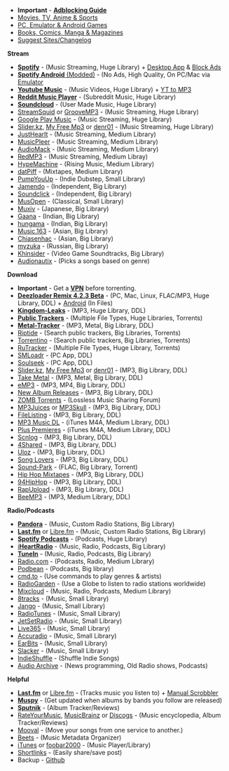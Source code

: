 * **Important** - [**Adblocking Guide**](https://tinyurl.com/y4e59rq4) 
* [Movies, TV, Anime & Sports](https://redd.it/a2csq0)
* [PC, Emulator & Android Games](https://redd.it/dhcmkw)
* [Books, Comics, Manga & Magazines](https://redd.it/cveubp)
* [Suggest Sites/Changelog](https://redd.it/ccrmsv) 

**Stream**

* [**Spotify**](https://tinyurl.com/pwrdtpz) - (Music Streaming, Huge Library) + [Desktop App](https://tinyurl.com/y2muobwc) & [Block Ads](https://tinyurl.com/y3vcqbc6)
* [**Spotify Android** (Modded)](https://redd.it/d0zair) - (No Ads, High Quality, On PC/Mac via [Emulator](https://tinyurl.com/y5kym3pp)
* [**Youtube Music**](https://tinyurl.com/qa2eg8d) - (Music Videos, Huge Library) + [YT to MP3](https://tinyurl.com/y3ozslk7)
* [**Reddit Music Player**](https://tinyurl.com/y667vgmd) - (Subreddit Music, Huge Library)
* [**Soundcloud**](https://tinyurl.com/b7h9nfb) - (User Made Music, Huge Library) 
* [StreamSquid](https://tinyurl.com/y2zujlmp) or [GrooveMP3](https://tinyurl.com/hrsfbs5) - (Music Streaming, Huge Library)
* [Google Play Music](https://tinyurl.com/6n7dhhv) - (Music Streaming, Huge Library)
* [Slider.kz](https://tinyurl.com/yygmtore), [My Free Mp3](https://tinyurl.com/y89om7wl) or [denr01](https://tinyurl.com/yy3lxw57) - (Music Streaming, Huge Library) 
* [JustHearIt](https://tinyurl.com/yyacuvhx) - (Music Streaming, Medium Library)
* [MusicPleer](https://tinyurl.com/y274w47p) - (Music Streaming, Medium Library)
* [AudioMack](https://tinyurl.com/n2qpwo6) - (Music Streaming, Medium Library)
* [RedMP3](https://tinyurl.com/yy6684zq) - (Music Streaming, Medium Libray)
* [HypeMachine](https://tinyurl.com/yddwszob) - (Rising Music, Medium Library)
* [datPiff](https://tinyurl.com/yc2kdqrv) - (Mixtapes, Medium Library)
* [PumpYouUp](https://tinyurl.com/yxv96f35) - (Indie Dubstep, Small Library)
* [Jamendo](https://tinyurl.com/hvwfynu) - (Independent, Big Library)
* [Soundclick](https://tinyurl.com/y5svmh6o) - (Independent, Big Library)
* [MusOpen](https://tinyurl.com/ns38edg) - (Classical, Small Library)
* [Muxiv](https://tinyurl.com/y3uywcda) - (Japanese, Big Library)
* [Gaana](https://tinyurl.com/yaknpkjq) - (Indian, Big Library)
* [hungama](https://tinyurl.com/y5arqz3c) - (Indian, Big Library)
* [Music.163](https://bit.ly/2woyzEO) - (Asian, Big Library)
* [Chiasenhac](https://tinyurl.com/yy5b5zgd) - (Asian, Big Library)
* [myzuka](https://tinyurl.com/y29u83uj) - (Russian, Big Library)
* [Khinsider](https://tinyurl.com/y977p8j4) - (Video Game Soundtracks, Big Library)
* [Audionautix](https://tinyurl.com/y2kk9a35) - (Picks a songs based on genre)

**Download**

* **Important** - Get a [**VPN**](https://tinyurl.com/y4o6qrgz) before torrenting. 
* [**Deezloader Remix 4.2.3 Beta**](https://tinyurl.com/y4uo6k5c) - (PC, Mac, Linux, FLAC/MP3, Huge Library, DDL) + [Android](https://tinyurl.com/y4p4tgh6) (In Files)
* [**Kingdom-Leaks**](https://tinyurl.com/y5725sqg) - (MP3, Huge Library, DDL)
* [**Public Trackers**](https://tinyurl.com/y2rfhvsy) - (Multiple File Types, Huge Libraries, Torrents)
* [**Metal-Tracker**](https://tinyurl.com/y4x9g85r) - (MP3, Metal, Big Library, DDL)
* [Riptide](https://tinyurl.com/y2yfmfom) - (Search public trackers, Big Libraries, Torrents)
* [Torrentino](https://tinyurl.com/yythwmt3) - (Search public trackers, Big Libraries, Torrents)
* [RuTracker](https://tinyurl.com/yzl2n8s) - (Multiple File Types, Huge Library, Torrents)
* [SMLoadr](https://tinyurl.com/yy7h9tdd) - (PC App, DDL)
* [Soulseek](https://tinyurl.com/cubmtne) - (PC App, DDL)
* [Slider.kz](https://tinyurl.com/yygmtore), [My Free Mp3](https://tinyurl.com/y89om7wl) or [denr01](https://tinyurl.com/yy3lxw57) - (MP3, Big Library, DDL)
* [Take Metal](https://tinyurl.com/y6txa9d2) - (MP3, Metal, Big Library, DDL)
* [eMP3](https://tinyurl.com/y6ctlhrl) - (MP3, MP4, Big Library, DDL)
* [New Album Releases](https://tinyurl.com/kd2yaa) - (MP3, Big Library, DDL)
* [ZOMB Torrents](https://tinyurl.com/5gua5k) - (Lossless Music Sharing Forum)
* [MP3Juices](https://tinyurl.com/yyhemsjk) or [MP3Skull](https://tinyurl.com/y5r3e4xk) - (MP3, Big Library, DDL)
* [FileListing](https://tinyurl.com/yx46ydgd) - (MP3, Big Library, DDL)
* [MP3 Music DL](https://tinyurl.com/y5ypuujn) - (iTunes M4A, Medium Library, DDL)
* [Plus Premieres](https://tinyurl.com/y3g8dewf) - (iTunes M4A, Medium Library, DDL)
* [Scnlog](https://tinyurl.com/y934cds6) - (MP3, Big Library, DDL)
* [4Shared](https://tinyurl.com/y36fdqas) - (MP3, Big Library, DDL)
* [Uloz](https://tinyurl.com/y4zjjbxu) - (MP3, Big Library, DDL)
* [Song Lovers](https://tinyurl.com/y3lo62yc) - (MP3, Big Library, DDL)
* [Sound-Park](https://tinyurl.com/y676tq7k) - (FLAC, Big Library, Torrent)
* [Hip Hop Mixtapes](https://tinyurl.com/y4znz45t) - (MP3, Big Library, DDL)
* [94HipHop](https://tinyurl.com/y4yu5udz) - (MP3, Big Library, DDL)
* [RapUpload](https://tinyurl.com/y2ap6swu) - (MP3, Big Library, DDL)
* [BeeMP3](https://tinyurl.com/ldmpr6g) - (MP3, Medium Library, DDL)

**Radio/Podcasts**

* [**Pandora**](https://tinyurl.com/ydqahwd) - (Music, Custom Radio Stations, Big Library)
* [**Last.fm**](https://tinyurl.com/y4w45hof) or [Libre.fm](https://tinyurl.com/y5nca7qz) - (Music, Custom Radio Stations, Big Library)
* [**Spotify Podcasts**](https://tinyurl.com/y4kewb7d) - (Podcasts, Huge Library)
* [i**HeartRadio**](https://tinyurl.com/zfk6w8k) - (Music, Radio, Podcasts, Big Library)
* [**TuneIn**](https://tinyurl.com/yd7azvt7) - (Music, Radio, Podcasts, Big Library)
* [Radio.com](https://tinyurl.com/y3pedg3r) - (Podcasts, Radio, Medium Library)
* [Podbean](https://tinyurl.com/cgb5ak) - (Podcasts, Big library)
* [cmd.to](https://tinyurl.com/y2k6vsjr) - (Use commands to play genres & artists)
* [RadioGarden](https://tinyurl.com/y47799x5) - (Use a Globe to listen to radio stations worldwide)
* [Mixcloud](https://tinyurl.com/ndaz8a4) - (Music, Radio, Podcasts, Medium Library)
* [8tracks](https://tinyurl.com/kys9eaw) - (Music, Small Library)
* [Jango](https://tinyurl.com/28qtlh4) - (Music, Small Library)
* [RadioTunes](https://tinyurl.com/y5lplkba) - (Music, Small Library)
* [JetSetRadio](https://tinyurl.com/y2blehem) - (Music, Small Library)
* [Live365](https://tinyurl.com/y53nwfmd) - (Music, Small Library)
* [Accuradio](https://www.accuradio.com/) - (Music, Small Library)
* [EarBits](https://tinyurl.com/y4z5aapt) - (Music, Small Library)
* [Slacker](https://tinyurl.com/djtoj6) - (Music, Small Library)
* [IndieShuffle](https://tinyurl.com/yynorjw7) - (Shuffle Indie Songs)
* [Audio Archive](https://tinyurl.com/y5qdkpeu) - (News programming, Old Radio shows, Podcasts)

**Helpful**

* [**Last.fm**](https://tinyurl.com/y4w45hof) or [Libre.fm](https://tinyurl.com/y5nca7qz) - (Tracks music you listen to) + [Manual Scrobbler](https://tinyurl.com/y5ltluqy)
* [**Muspy**](https://tinyurl.com/9u24kua) - (Get updated when albums by bands you follow are released)
* [**Sputnik**](https://tinyurl.com/y4s2jj6n) - (Album Tracker/Reviews)
* [RateYourMusic](https://tinyurl.com/pyfrmb5), [MusicBrainz](https://tinyurl.com/oeoo2d7) or [Discogs](https://tinyurl.com/y8m4o562) - (Music encyclopedia, Album Tracker/Reviews)
* [Mooval](https://tinyurl.com/y4kbfpag) - (Move your songs from one service to another.)
* [Beets](https://tinyurl.com/ho3mz7z) - (Music Metadata Organizer)
* [iTunes](https://tinyurl.com/cmgnnzt) or [foobar2000](https://tinyurl.com/l7lz78d) - (Music Player/Library)
* [Shortlinks](https://tinyurl.com/y5bp9ode) - (Easily share/save post)
* Backup - [Github](https://tinyurl.com/y5urkay8)
